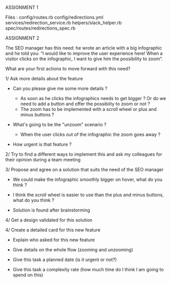 ASSIGNMENT 1

Files :
config/routes.rb
config/redirections.yml
services/redirection_service.rb
helpers/slack_helper.rb
spec/routes/redirections_spec.rb


ASSIGNMENT 2

The SEO manager has this need: he wrote an article with a big infographic
and he told you: “I would like to improve the user experience here! When a
visitor clicks on the infographic, I want to give him the possibility to zoom”.

What are your first actions to move forward with this need?

1/ Ask more details about the feature

- Can you please give me some more details ?
  - As soon as he clicks the infographics needs to get bigger ? Or do we need to add a button and offer the possibiity to zoom or not ?
  - The zoom has to be implemented with a scroll wheel or plus and minus buttons ?

- What's going to be the "unzoom" scenario ? 
  - When the user clicks out of the infographic the zoom goes away ?

- How urgent is that feature ?


2/ Try to find a different ways to implement this and ask my colleagues for their opinion during a team meeting


3/ Propose and agree on a solution that suits the need of the SEO manager

- We could make the infographic smoothly bigger on hover, what do you think ?

- I think the scroll wheel is easier to use than the plus and minus buttons, 
what do you think ?

- Solution is found after brainstorming

4/ Get a design validated for this solution


4/ Create a detailed card for this new feature

- Explain who asked for this new feature

- Give details on the whole flow (zooming and unzooming)

- Give this task a planned date (is it urgent or not?)

- Give this task a complexity rate (how much time do I think I am going to spend on this)
